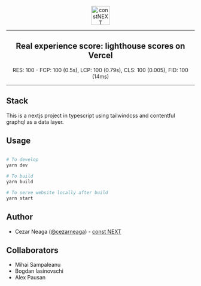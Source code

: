 <p align="center">
  <a href="https://constnext.com" title="constNEXT">
    <img
      src="https://constnext.com/images/logo.svg"
      height="50"
      alt="constNEXT"
    />
  </a>
</p>

---

<h2 align="center">
Real experience score: lighthouse scores on Vercel
</h2>
<p align="center">
  RES: 100 - FCP: 100 (0.5s), LCP: 100 (0.79s), CLS: 100 (0.005), FID: 100 (14ms)
</p>

---

## Stack

This is a nextjs project in typescript using tailwindcss and contentful graphql as a data layer.

## Usage

```bash

# To develop
yarn dev

# To build
yarn build

# To serve website locally after build
yarn start

```

## Author

- Cezar Neaga ([@cezarneaga](https://twitter.com/cezarneaga)) - [const NEXT](https://constnext.com)

## Collaborators

- Mihai Sampaleanu
- Bogdan Iasinovschi
- Alex Pausan
